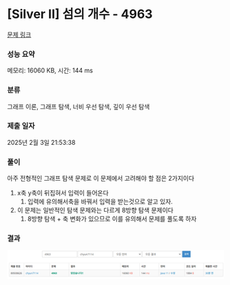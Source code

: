 # [Silver II] 섬의 개수 - 4963

[문제 링크](https://www.acmicpc.net/problem/4963)

### 성능 요약

메모리: 16060 KB, 시간: 144 ms

### 분류

그래프 이론, 그래프 탐색, 너비 우선 탐색, 깊이 우선 탐색

### 제출 일자

2025년 2월 3일 21:53:38

### 풀이
아주 전형적인 그래프 탐색 문제로 이 문제에서 고려해야 할 점은 2가지이다

1. x축 y축이 뒤집혀서 입력이 들어온다
    1. 입력에 유의해서축을 바꿔서 입력을 받는것으로 알고 있자.
2. 이 문제는 일반적인 탐색 문제와는 다르게 8방향 탐색 문제이다
    1. 8방향 탐색 + 축 변화가 있으므로 이를 유의해서 문제를 풀도록 하자

### 결과
![img.png](img.png)
